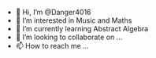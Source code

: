 - 👋 Hi, I’m @Danger4016
- 👀 I’m interested in Music and Maths
- 🌱 I’m currently learning Abstract Algebra
- 💞️ I’m looking to collaborate on ...
- 📫 How to reach me ...

<!---
Danger4016/Danger4016 is a ✨ special ✨ repository because its `README.md` (this file) appears on your GitHub profile.
You can click the Preview link to take a look at your changes.
--->
